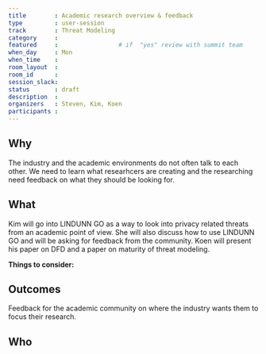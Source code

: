 ```yaml
---
title        : Academic research overview & feedback
type         : user-session
track        : Threat Modeling
category     :
featured     :                 # if  "yes" review with summit team
when_day     : Mon
when_time    : 
room_layout  :
room_id      : 
session_slack: 
status       : draft
description  : 
organizers   : Steven, Kim, Koen
participants :
---
```


## Why
The industry and the academic environments do not often talk to each other. We need to learn what researhcers are creating and the researching need feedback on what they should be looking for.

## What
Kim will go into LINDUNN GO as a way to look into privacy related threats from an academic point of view. She will also discuss how to use LINDUNN GO and will be asking for feedback from the community.
Koen will present his paper on DFD and a paper on maturity of threat modeling.


**Things to consider:**



## Outcomes
Feedback for the academic community on where the industry wants them to focus their research.

## Who
